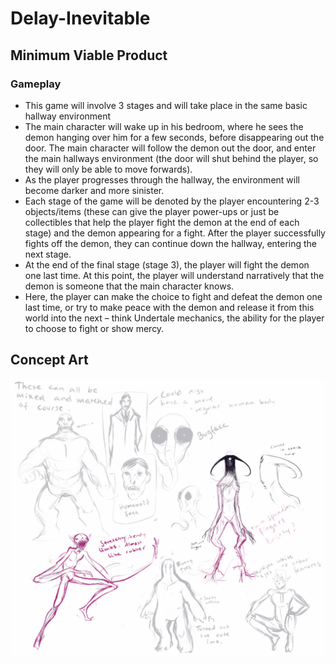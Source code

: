 # Delay-Inevitable

## Minimum Viable Product

### Gameplay 
- This game will involve 3 stages and will take place in the same basic hallway environment
- The main character will wake up in his bedroom, where he sees the demon hanging over him for a few seconds, before disappearing out the door. The main character will follow the demon out the door, and enter the main hallways environment (the door will shut behind the player, so they will only be able to move forwards).
- As the player progresses through the hallway, the environment will become darker and more sinister. 
- Each stage of the game will be denoted by the player encountering 2-3 objects/items (these can give the player power-ups or just be collectibles that help the player fight the demon at the end of each stage) and the demon appearing for a fight. After the player successfully fights off the demon, they can continue down the hallway, entering the next stage.
- At the end of the final stage (stage 3), the player will fight the demon one last time. At this point, the player will understand narratively that the demon is someone that the main character knows.
- Here, the player can make the choice to fight and defeat the demon one last time, or try to make peace with the demon and release it from this world into the next – think Undertale mechanics, the ability for the player to choose to fight or show mercy.

## Concept Art
![alt text](https://github.com/Junior-Game-Dev-Team/Delay-Inevitable/blob/main/Documentation/Concept/Images/concept_doodles.png)